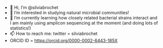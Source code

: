 - 👋 Hi, I’m @silviabrochet
- 👀 I’m interested in studying natural microbial communities!
- 🌱 I’m currently learning how closely related bacterial strains interact and I am mainly using amplicon sequencing at the moment (and doing lots of statistics!)
- 📫 How to reach me: twitter = silviabrochet
- ORCID ID = https://orcid.org/0000-0002-6443-185X
